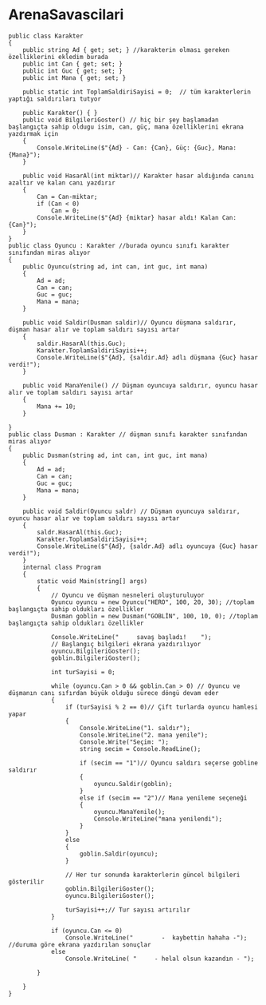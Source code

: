 # ArenaSavascilari

    public class Karakter
    {
        public string Ad { get; set; } //karakterin olması gereken özelliklerini ekledim burada
        public int Can { get; set; }  
        public int Guc { get; set; }
        public int Mana { get; set; }
      
        public static int ToplamSaldiriSayisi = 0;  // tüm karakterlerin yaptığı saldırıları tutyor

        public Karakter() { }
        public void BilgileriGoster() // hiç bir şey başlamadan başlangıçta sahip oldugu isim, can, güç, mana özelliklerini ekrana yazdırmak için
        {
            Console.WriteLine($"{Ad} - Can: {Can}, Güç: {Guc}, Mana: {Mana}");
        }
        
        public void HasarAl(int miktar)// Karakter hasar aldığında canını azaltır ve kalan canı yazdırır
        {
            Can = Can-miktar;
            if (Can < 0)
                Can = 0;
            Console.WriteLine($"{Ad} {miktar} hasar aldı! Kalan Can: {Can}");
        }
    }
    public class Oyuncu : Karakter //burada oyuncu sınıfı karakter sınıfından miras alıyor
    {
        public Oyuncu(string ad, int can, int guc, int mana)
        {
            Ad = ad;
            Can = can;
            Guc = guc;
            Mana = mana;
        }
        
        public void Saldir(Dusman saldir)// Oyuncu düşmana saldırır, düşman hasar alır ve toplam saldırı sayısı artar
        {
            saldir.HasarAl(this.Guc);
            Karakter.ToplamSaldiriSayisi++;
            Console.WriteLine($"{Ad}, {saldir.Ad} adlı düşmana {Guc} hasar verdi!");
        }
        
        public void ManaYenile() // Düşman oyuncuya saldırır, oyuncu hasar alır ve toplam saldırı sayısı artar
        {
            Mana += 10;
        }

    }
    public class Dusman : Karakter // düşman sınıfı karakter sınıfından miras alıyor
    {
        public Dusman(string ad, int can, int guc, int mana)
        {
            Ad = ad;
            Can = can;
            Guc = guc;
            Mana = mana;
        }

        public void Saldir(Oyuncu saldr) // Düşman oyuncuya saldırır, oyuncu hasar alır ve toplam saldırı sayısı artar
        {
            saldr.HasarAl(this.Guc);
            Karakter.ToplamSaldiriSayisi++; 
            Console.WriteLine($"{Ad}, {saldr.Ad} adlı oyuncuya {Guc} hasar verdi!");
        }
        internal class Program
        {
            static void Main(string[] args)
            {
                // Oyuncu ve düşman nesneleri oluşturuluyor
                Oyuncu oyuncu = new Oyuncu("HERO", 100, 20, 30); //toplam başlangıçta sahip oldukları özellikler
                Dusman goblin = new Dusman("GOBLİN", 100, 10, 0); //toplam başlangıçta sahip oldukları özellikler

                Console.WriteLine("     savaş başladı!    ");
                // Başlangıç bilgileri ekrana yazdırılıyor
                oyuncu.BilgileriGoster();
                goblin.BilgileriGoster();

                int turSayisi = 0;

                while (oyuncu.Can > 0 && goblin.Can > 0) // Oyuncu ve düşmanın canı sıfırdan büyük olduğu sürece döngü devam eder
                {
                    if (turSayisi % 2 == 0)// Çift turlarda oyuncu hamlesi yapar
                    {
                        Console.WriteLine("1. saldır");
                        Console.WriteLine("2. mana yenile");
                        Console.Write("Seçim: ");
                        string secim = Console.ReadLine();

                        if (secim == "1")// Oyuncu saldırı seçerse gobline saldırır
                        { 
                            oyuncu.Saldir(goblin);
                        }
                        else if (secim == "2")// Mana yenileme seçeneği
                        {
                            oyuncu.ManaYenile();
                            Console.WriteLine("mana yenilendi");
                        }
                    }
                    else
                    {
                        goblin.Saldir(oyuncu);
                    }

                    // Her tur sonunda karakterlerin güncel bilgileri gösterilir
                    goblin.BilgileriGoster();
                    oyuncu.BilgileriGoster();

                    turSayisi++;// Tur sayısı artırılır
                }

                if (oyuncu.Can <= 0)
                    Console.WriteLine("        -  kaybettin hahaha -"); //duruma göre ekrana yazdırılan sonuçlar
                else
                    Console.WriteLine( "     - helal olsun kazandın - ");

            }

        }
    }


    
